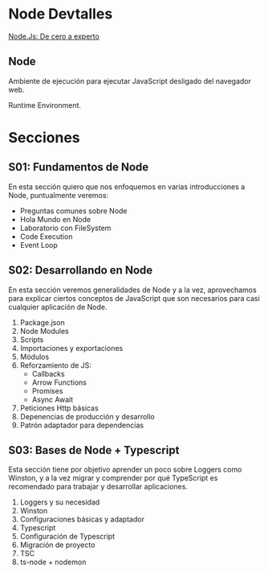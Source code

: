 # Node Devtalles

[Node.Js: De cero a experto](https://cursos.devtalles.com/courses/nodejs-de-cero-a-experto)

## Node

Ambiente de ejecución para ejecutar JavaScript desligado del navegador web.

Runtime Environment.

# Secciones

## S01: Fundamentos de Node

En esta sección quiero que nos enfoquemos en varias introducciones a Node, puntualmente veremos:

- Preguntas comunes sobre Node
- Hola Mundo en Node
- Laboratorio con FileSystem
- Code Execution
- Event Loop

## S02: Desarrollando en Node

En esta sección veremos generalidades de Node y a la vez, aprovechamos para explicar ciertos conceptos de JavaScript que son necesarios para casi cualquier aplicación de Node.
1. Package.json
2. Node Modules
3. Scripts
4. Importaciones y exportaciones
5. Módulos
6. Reforzamiento de JS:
    - Callbacks
    - Arrow Functions
    - Promises
    - Async Await
7. Peticiones Http básicas
8. Depenencias de producción y desarrollo
9. Patrón adaptador para dependencias

## S03: Bases de Node + Typescript

Esta sección tiene por objetivo aprender un poco sobre Loggers como Winston, y a la vez migrar y comprender por qué TypeScript es recomendado para trabajar y desarrollar aplicaciones.
1. Loggers y su necesidad
2. Winston
3. Configuraciones básicas y adaptador
4. Typescript
5. Configuración de Typescript
6. Migración de proyecto
7. TSC
8. ts-node + nodemon